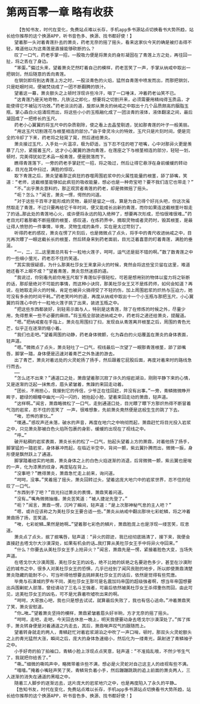# 第两百零一章 略有收获
        【告知书友，时代在变化，免费站点难以长存，手机app多书源站点切换看书大势所趋，站长给你推荐的这个换源APP，听书音色多、换源、找书都好使！】
       望着那一头对着青莲扑去的萧炎，药老无奈的摇了摇头，看来这家伙今天的确是被打击得不轻，难道他以为这青莲是直接能够砍断的么？
       叹了一口气，药老手掌一招，一股吸力便是将萧炎的身形凝固在了青莲上方之处，再往回一扯，将之丢在了身边。
       “笨蛋。”偏过头来，望着萧炎茫然盯着自己的模样，药老苦笑了一声，手掌从纳戒中取出一把钢剑，然后随意的丢向青莲。
       在钢剑即将到达青莲上方之时，一股淡青色的火焰，猛然自青莲中喷发而出，而那把钢剑，只是眨眼时间，便被焚烧成了一团不断翻腾的铁汁。
       望着这一幕，萧炎额头之上顿时浮现许些冷汗，咽了一口唾沫，冲着药老讪笑不已。
       “这青莲乃是天地奇物，凡铁沾之即化，想要将之切割开来，必须需要用精纯得玉质品，才能使得它不被玷污功效。”药老淡淡的道，旋即从萧炎的纳戒之中取出十几个品质颇高的胭脂玉瓶，掌心森白火焰涌现而出，将这些小小的玉瓶融化成了一团淡青的液体，液体翻滚之间，最后凝固成了一把修长的玉尺。
       药老小心翼翼的将玉尺中的杂质剔除，使之看上去晶莹剔透，犹如那青莲的叶子一般美丽。
       “用这玉尺切割莲花与根茎相连的部分。”由于骨灵冷火的特效，玉尺只是片刻时间，便是完全的冷却了下来，药老将之轻晃了晃，然后递给萧炎。
       萧炎接过玉尺，入手处一片温凉，极为舒适，当下忍不住的咂了咂嘴，心中对那异火更是羡慕了几分，紧握着玉尺，这才小心翼翼的游向青莲，在莲座之下与根茎相连的部分，轻轻一划，顿时，完美得犹如艺术品一般青莲，便是脱落而下。
       瞧得青莲落下，一旁的药老手掌赶忙一招，将之吸过，然后让得它悬浮在身前缓缓的转动着，目光在其中扫过，满脸的惊叹。
       取下青莲之后，萧炎望着那正疯狂的吞噬周围岩浆中的火属性能量的根茎，舔了舔嘴，笑道：“老师，这截根茎能够如此疯狂的吸收能量，想必也是一种奇宝吧？要不我们连它也带走？”
       “不。”出乎萧炎意料的，那正观赏者青莲的药老，却是微微摇了摇头。
       “呃？怎么？”闻言，萧炎一愣，愕然的问道。
       “对于这些千百年才能形成的灵物，最好是留之一线，算是为自己得个好兆头吧，你这次虽然取走了青莲，不过只要再给它千年时间，便又能成长出新的青莲，而你如果连这截根茎叶取走了的话…那此处的青莲地心火，或许便将永远的陷入绝种了，想要再次形成，恐怕很难很难…”药老目光盯着那截不断摇摆的根茎，感叹道，在炼药界中，摘取灵物或者灵药时，毁其根茎，是最让得人愤怒的一件事情，毕竟，灵物生成的条件，实在是太过苛刻了。
       听得药老的感叹，萧炎在愣了片刻后，也是微微点了点头，将手中的青尺收进纳戒之中，目光再次瞟了一眼这截长长的根茎，然后转身来到药老面前，目光泛着喜意的盯着青莲，满脸的垂涎。
       “一，二，三…这里面总共有十一粒地火莲子，呵呵，运气还是挺不错的啊。”数了数青莲之中的一些细小萤光，药老忍不住的笑道。
       “其实我很疑惑，为什么那美杜莎女王来拿异火的时候，竟然会将这些宝贝留在这里，难道她还看不上眼不成？”望着青莲，萧炎忽然迷惑的道。
       “我说过，你别看先前你用玉尺取下青莲似乎很轻松，可若是想用别的物体以蛮力将之斩断的话，那却是绝对不可能的事情，而这种小诀窍，那美杜莎女王又不是炼药师，如何会知道？再说，在她取走异火的时候，肯定也被异火搞得受了不轻的伤，加上周围岩浆的炽热与压迫力，她可没有多余的时间干耗…”药老笑吟吟的道，再度从纳戒中取出十一个小玉瓶与那把玉尺，小心翼翼的将莲心中的十一粒地火莲子挑了出来，装进玉瓶之中。
       “把这些东西都装好，别轻易示面与人，特别是这青莲，除了在修炼的时候之外，尽量少用，免得惹来一些不必要的麻烦。”将玉瓶全部装进纳戒之中，药老将之递还给萧炎，提醒道。
       “嗯。”把纳戒套在手指上，萧炎在周围扫了扫，发现自从青莲离开根茎之后，周围的青色光芒，似乎正在逐渐的缩小着。
       “我们也走吧。”望着周围的动静，药老身体微颤，化为森白的火焰覆盖在萧炎的身体表面，轻声道。
       “嗯。”微微点了点头，萧炎轻吐了一口气，视线最后一次望了一眼那青莲根茎，舔了舔嘴唇，脚掌一踏，身体便是迅速对着青芒之外急速的游去。
       出了青芒，萧炎对着远处的火灵蛇扬了扬手，然后跟着它屁股后面，再度对着来时的路线急行而去。
       ……
       “怎么还不出来？”通道口之处，萧鼎望着那沉寂了许久的熔岩湖泊，刚刚平静下来的心情，又是逐渐的泛起一抹焦虑，眉头紧皱着，焦躁的来回走动着。
       “团长，不用担心，我接到它的传信，少爷正在往回赶，并没有出事。”一旁，青鳞微微睁开眸子，碧绿的眼瞳中幽光一闪一闪的，她抬起小脸，望着来回走动的萧鼎，轻声道。
       “这样啊…”闻言，萧鼎略微松了一口气，走到通道口处，目光瞟了瞟下方那炽热得不断冒着气泡的岩浆，忍不住的苦笑了 一声，很难想象，先前萧炎竟然便是这般生生的跳了下去。
       “唉，恐怖的家伙…”
       “噗通…”感叹声还未落，破水的声音，再度在地穴之中响彻而起，萧鼎赶忙将目光投入岩浆之中，只见萧炎那被白色火焰所包裹的身影，缓缓的出现在了视线之中。
       “呼…”
       破开粘稠的岩浆表面，萧炎长长的松了一口气，抬起头望着上方的萧鼎，对着他扬了扬手，脚掌猛的一踏岩浆，身体暴冲而起，在临近半空中，背间一颤，紫云翼扑腾而出，微微一振，身形便是飘然跃上了通道。
       脚掌踏着结实的地面，萧炎身体之上的白色火焰逐渐的消退，后背微微一颤，紫云翼也是唆的一声，化为漆黑的纹身，再度贴在背上。
       “没事吧？”瞧得萧炎，萧鼎急忙走上前来，询问道。
       “呵呵，没事。”笑着摇了摇头，萧炎回转过头，望着这庞大地穴中的岩浆世界，忍不住的轻叹了一口气。
       “东西到手了吧？”目光扫过萧炎的表情，萧鼎笑着问道。
       “没有…”嘴角微微抽搐，萧炎苦笑道：“被人捷足先登了。”
       “呃？”闻言，萧鼎一愣，沉吟了瞬间，轻声道：“是上次那神秘气息的主人吧？”
       “嗯，或许应该称之为美杜莎女王要合适一些。”萧炎从纳戒中翻出那块七彩蛇鳞，将之冲着萧鼎扬了扬，苦笑道。
       “唉，七彩蛇鳞…果然是她啊…”望着那七彩色的鳞片，萧鼎脸庞上也是浮现一缕苦笑，叹息道。
       萧炎点了点头，抿了抿嘴唇，轻声道：“异火的踪迹，我已经彻底搞清了，接下来，我便会直接赶去塔戈尔大沙漠深处，如果有机会的话…我打算从美杜莎女王手中将异火夺回来。”
       “什么？你要去从美杜莎女王手上抢异火？”闻言，萧鼎先是一愣，紧接着脸色大变，当场失声道。
       在塔戈尔大沙漠周围，美杜莎女王的凶名，绝不比她的妖艳之名要逊色多少，甚至在沙漠附近的城市之中，很多人对美杜莎女王的恐惧，几乎已经到了闻风丧胆的地步，所以即使萧鼎清楚萧炎隐藏的能耐不小，可当听得他想要去挑衅美杜莎女王的话后，依然是觉得有些荒唐。
       毕竟与石漠城的罗布不同，美杜莎女王那可是名震加玛帝国的超级强者啊，想当年帝国想要出兵围剿蛇人部落，曾经请动了三名斗王强者，可最后依然被美杜莎女王杀得重伤而回，由此可见，这美杜莎女王的凶名，可不是光靠着吹嘘吹出来的啊。
       “呵呵，大哥放心吧，我也只是想去试试，就算最后失败了，我也有信心逃命。”冲着萧鼎笑了笑，萧炎安慰道。
       “你…唉…”望着萧炎坚持的模样，萧鼎紧皱着眉头好半晌，方才无奈的摇了摇头。
       “呵呵，走吧，走吧，今天回去休息一晚上，明天我便要动身去塔戈尔沙漠深处了。”挥了挥手，萧炎转身便是对着通道之内走去，其后，萧鼎唉声叹气的跟随而上。
       望着转身就走的两人，青鳞赶忙对着岩浆湖泊之中吹了一声口哨，顿时，那双头火灵蛇额头之上的青光猛然大涨，瞬间之后，庞大的身体急速缩小，然后化为一缕青光，飙射进了青鳞袖子之中。
       小手好奇的拍了拍袖口，青鳞小脸上浮现点点笑意，轻声道：“不准捣乱哦，不然少爷生气了，我就把你给丢了。”
       “嘶…”细微的嘶鸣声中，略微带着许些不满，想必是火灵蛇对自己这主人的歧视有些不满。
       “嘻嘻。”掩着小嘴轻声笑了笑，青鳞背负着小手，然后蹦蹦跳跳的追上前面的萧炎两人，三人逐渐的消失在通道的黑暗之中。
       随着三人脚步的逐渐远去，这片庞大的岩浆地穴之中，也是再度陷入了永久的平静…
       【告知书友，时代在变化，免费站点难以长存，手机app多书源站点切换看书大势所趋，站长给你推荐的这个换源APP，听书音色多、换源、找书都好使！】